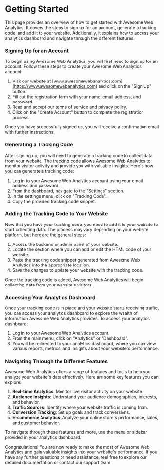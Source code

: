 # Getting Started
This page provides an overview of how to get started with Awesome Web Analytics. It covers the steps to sign up for an account, generate a tracking code, and add it to your website. Additionally, it explains how to access your analytics dashboard and navigate through the different features.

### Signing Up for an Account

To begin using Awesome Web Analytics, you will first need to sign up for an account. Follow these steps to create your Awesome Web Analytics account:

1. Visit our website at [www.awesomewebanalytics.com](https://www.awesomewebanalytics.com) and click on the "Sign Up" button.
2. Fill out the registration form with your name, email address, and password.
3. Read and accept our terms of service and privacy policy.
4. Click on the "Create Account" button to complete the registration process.

Once you have successfully signed up, you will receive a confirmation email with further instructions.

### Generating a Tracking Code

After signing up, you will need to generate a tracking code to collect data from your website. The tracking code allows Awesome Web Analytics to monitor visitor activity and provide you with valuable insights. Here's how you can generate a tracking code:

1. Log in to your Awesome Web Analytics account using your email address and password.
2. From the dashboard, navigate to the "Settings" section.
3. In the settings menu, click on "Tracking Code".
4. Copy the provided tracking code snippet.

### Adding the Tracking Code to Your Website

Now that you have your tracking code, you need to add it to your website to start collecting data. The process may vary depending on your website platform, but here are the general steps:

1. Access the backend or admin panel of your website.
2. Locate the section where you can add or edit the HTML code of your website.
3. Paste the tracking code snippet generated from Awesome Web Analytics into the appropriate location.
4. Save the changes to update your website with the tracking code.

Once the tracking code is added, Awesome Web Analytics will begin collecting data from your website's visitors.

### Accessing Your Analytics Dashboard

Once your tracking code is in place and your website starts receiving traffic, you can access your analytics dashboard to explore the wealth of information Awesome Web Analytics provides. To access your analytics dashboard:

1. Log in to your Awesome Web Analytics account.
2. From the main menu, click on "Analytics" or "Dashboard".
3. You will be redirected to your analytics dashboard, where you can view various reports, metrics, and insights about your website's performance.

### Navigating Through the Different Features

Awesome Web Analytics offers a range of features and tools to help you analyze your website's data effectively. Here are some key features you can explore:

1. **Real-time Analytics**: Monitor live visitor activity on your website.
2. **Audience Insights**: Understand your audience demographics, interests, and behavior.
3. **Traffic Sources**: Identify where your website traffic is coming from.
4. **Conversion Tracking**: Set up goals and track conversions.
5. **E-commerce Analytics**: Analyze your online store's performance, sales, and customer behavior.

To navigate through these features and more, use the menu or sidebar provided in your analytics dashboard.

Congratulations! You are now ready to make the most of Awesome Web Analytics and gain valuable insights into your website's performance. If you have any further questions or need assistance, feel free to explore our detailed documentation or contact our support team.

